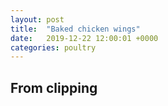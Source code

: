 ```yaml
---
layout: post
title:  "Baked chicken wings"
date:   2019-12-22 12:00:01 +0000
categories: poultry
---
```


## From clipping
